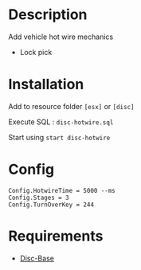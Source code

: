 # Description

Add vehicle hot wire mechanics

- Lock pick

# Installation
Add to resource folder `[esx]` or `[disc]`

Execute SQL : `disc-hotwire.sql`

Start using `start disc-hotwire`

# Config
```
Config.HotwireTime = 5000 --ms
Config.Stages = 3
Config.TurnOverKey = 244
```

# Requirements

- [Disc-Base](https://github.com/DiscworldZA/gta-resources/tree/master/disc-base)